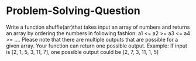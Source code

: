 # Problem-Solving-Question
Write a function shuffle(arr)that takes input an array of numbers and returns an array by ordering the numbers in following fashion:  a1 &lt;= a2 >= a3 &lt;= a4 >= ....  Please note that there are multiple outputs that are possible for a given array. Your function can return one possible output. Example: If input is [2, 1, 5, 3, 11, 7], one possible output could be [2, 7, 3, 11, 1, 5]
